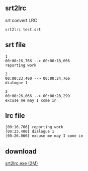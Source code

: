 ## srt2lrc

srt convert LRC

```
srt2lrc test.srt
```


## srt file
```
1
00:00:16,766 --> 00:00:18,066
reporting work

2
00:00:23,400 --> 00:00:24,766
dialogue 1

3
00:00:26,066 --> 00:00:28,299
excuse me may I come in

```

## lrc file
```
[00:16.766] reporting work
[00:23.400] dialogue 1
[00:26.066] excuse me may I come in

```





## download

[srt2lrc.exe (2M)](https://raw.githubusercontent.com/laof/srt2lrc/main/srt2lrc.exe)